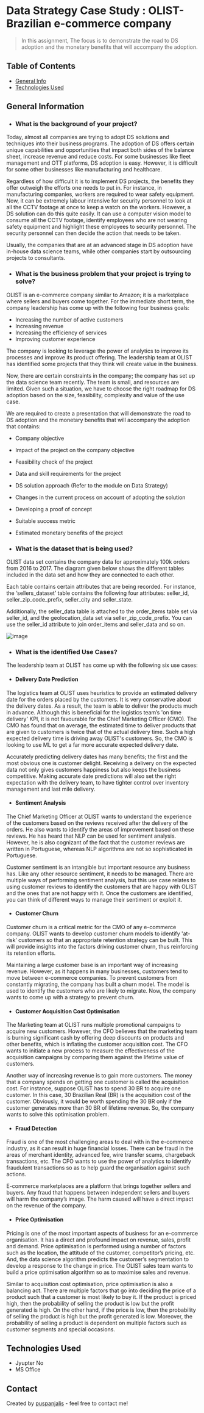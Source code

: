 # Data Strategy Case Study : OLIST- Brazilian e-commerce company 
> In this assignment, The focus is to demonstrate the road to DS adoption and the monetary benefits that will accompany the adoption.

## Table of Contents
* [General Info](#general-information)
* [Technologies Used](#technologies-used)

## General Information
- ### What is the background of your project?

Today, almost all companies are trying to adopt DS solutions and techniques into their business programs. The adoption of DS offers certain unique capabilities and opportunities that impact both sides of the balance sheet, increase revenue and reduce costs. For some businesses like fleet management and OTT platforms, DS adoption is easy. However, it is difficult for some other businesses like manufacturing and healthcare. 


Regardless of how difficult it is to implement DS projects, the benefits they offer outweigh the efforts one needs to put in. For instance, in manufacturing companies, workers are required to wear safety equipment. Now, it can be extremely labour intensive for security personnel to look at all the CCTV footage at once to keep a watch on the workers. However, a DS solution can do this quite easily. It can use a computer vision model to consume all the CCTV footage, identify employees who are not wearing safety equipment and highlight these employees to security personnel. The security personnel can then decide the action that needs to be taken. 


Usually, the companies that are at an advanced stage in DS adoption have in-house data science teams, while other companies start by outsourcing projects to consultants. 

- ### What is the business problem that your project is trying to solve?

OLIST is an e-commerce company similar to Amazon; it is a marketplace where sellers and buyers come together. For the immediate short term, the company leadership has come up with the following four business goals: 

  - Increasing the number of active customers  
  - Increasing revenue
  - Increasing the efficiency of services 
  - Improving customer experience

The company is looking to leverage the power of analytics to improve its processes and improve its product offering. The leadership team at OLIST has identified some projects that they think will create value in the business. 

Now, there are certain constraints in the company; the company has set up the data science team recently. The team is small, and resources are limited. Given such a situation, we have to choose the right roadmap for DS adoption based on the size, feasibility, complexity and value of the use case.

We are required to create a presentation that will demonstrate the road to DS adoption and the monetary benefits that will accompany the adoption that contains: 

  - Company objective
  - Impact of the project on the company objective
  - Feasibility check of the project 
  - Data and skill requirements for the project
  - DS solution approach (Refer to the module on Data Strategy)
  - Changes in the current process on account of adopting the solution 
  - Developing a proof of concept
  - Suitable success metric 
  - Estimated monetary benefits of the project




- ### What is the dataset that is being used?
  
OLIST data set contains the company data for approximately 100k orders from 2016 to 2017. The diagram given below shows the different tables included in the data set and how they are connected to each other. 

Each table contains certain attributes that are being recorded. For instance, the ‘sellers_dataset’ table contains the following four attributes: seller_id, seller_zip_code_prefix, seller_city and seller_state. 

Additionally, the seller_data table is attached to the order_items table set via seller_id, and the geolocation_data set via seller_zip_code_prefix. You can use the seller_id attribute to join order_items and seller_data and so on. 

![image](https://github.com/puspanjalis/Data-Strategy-Case-Study-Brazilian-e-commerce-company-OLIST/assets/57171367/11c02606-28a6-4e12-a9da-51bd05df119d)

 - ### What is the identified Use Cases?

The leadership team at OLIST has come up with the following six use cases: 

- #### Delivery Date Prediction

The logistics team at OLIST uses heuristics to provide an estimated delivery date for the orders placed by the customers. It is very conservative about the delivery dates. As a result, the team is able to deliver the products much in advance. Although this is beneficial for the logistics team’s 'on time delivery' KPI, it is not favourable for the Chief Marketing Officer (CMO). The CMO has found that on average, the estimated time to deliver products that are given to customers is twice that of the actual delivery time. Such a high expected delivery time is driving away OLIST's customers. So, the CMO is looking to use ML to get a far more accurate expected delivery date.

Accurately predicting delivery dates has many benefits; the first and the most obvious one is customer delight. Receiving a delivery on the expected data not only gives customers happiness but also keeps the business competitive. Making accurate date predictions will also set the right expectation with the delivery team, to have tighter control over inventory management and last mile delivery.
 
- #### Sentiment Analysis

The Chief Marketing Officer at OLIST wants to understand the experience of the customers based on the reviews received after the delivery of the orders. He also wants to identify the areas of improvement based on these reviews. He has heard that NLP can be used for sentiment analysis. However, he is also cognizant of the fact that the customer reviews are written in Portuguese, whereas NLP algorithms are not so sophisticated in Portuguese.

Customer sentiment is an intangible but important resource any business has. Like any other resource sentiment, it needs to be managed. There are multiple ways of performing sentiment analysis, but this use case relates to using customer reviews to identify the customers that are happy with OLIST and the ones that are not happy with it. Once the customers are identified, you can think of different ways to manage their sentiment or exploit it.
 
- #### Customer Churn

Customer churn is a critical metric for the CMO of any e-commerce company. OLIST wants to develop customer churn models to identify 'at-risk’ customers so that an appropriate retention strategy can be built. This will provide insights into the factors driving customer churn, thus reinforcing its retention efforts.

Maintaining a large customer base is an important way of increasing revenue. However, as it happens in many businesses, customers tend to move between e-commerce companies. To prevent customers from constantly migrating, the company has built a churn model. The model is used to identify the customers who are likely to migrate. Now, the company wants to come up with a strategy to prevent churn.
 
- #### Customer Acquisition Cost Optimisation

The Marketing team at OLIST runs multiple promotional campaigns to acquire new customers. However, the CFO believes that the marketing team is burning significant cash by offering deep discounts on products and other benefits, which is inflating the customer acquisition cost. The CFO wants to initiate a new process to measure the effectiveness of the acquisition campaigns by comparing them against the lifetime value of customers.

Another way of increasing revenue is to gain more customers. The money that a company spends on getting one customer is called the acquisition cost. For instance, suppose OLIST has to spend 30 BR to acquire one customer. In this case, 30 Brazilian Real (BR) is the acquisition cost of the customer. Obviously, it would be worth spending the 30 BR only if the customer generates more than 30 BR of lifetime revenue. So, the company wants to solve this optimisation problem.
 
- #### Fraud Detection

Fraud is one of the most challenging areas to deal with in the e-commerce industry, as it can result in huge financial losses. There can be fraud in the areas of merchant identity, advanced fee, wire transfer scams, chargeback transactions, etc. The CFO wants to use the power of analytics to identify fraudulent transactions so as to help guard the organisation against such actions.

E-commerce marketplaces are a platform that brings together sellers and buyers. Any fraud that happens between independent sellers and buyers will harm the company’s image. The harm caused will have a direct impact on the revenue of the company.
 
- #### Price Optimisation

Pricing is one of the most important aspects of business for an e-commerce organisation. It has a direct and profound impact on revenue, sales, profit and demand. Price optimisation is performed using a number of factors such as the location, the attitude of the customer, competitor’s pricing, etc. And, the data science algorithm predicts the customer’s segmentation to develop a response to the change in price. The OLIST sales team wants to build a price optimisation algorithm so as to maximise sales and revenue.

Similar to acquisition cost optimisation, price optimisation is also a balancing act. There are multiple factors that go into deciding the price of a product such that a customer is most likely to buy it. If the product is priced high, then the probability of selling the product is low but the profit generated is high. On the other hand, if the price is low, then the probability of selling the product is high but the profit generated is low. Moreover, the probability of selling a product is dependent on multiple factors such as customer segments and special occasions.


## Technologies Used

- Jyupter No
- MS Office

  
## Contact
Created by [puspanjalis](https://github.com/puspanjalis) - feel free to contact me!
